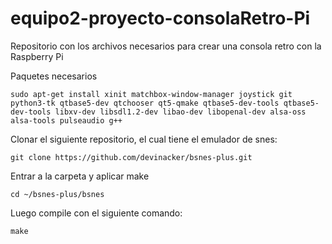# equipo2-proyecto-consolaRetro-Pi
 Repositorio con los archivos necesarios para crear una consola retro con la Raspberry Pi

Paquetes necesarios

<pre><code>sudo apt-get install xinit matchbox-window-manager joystick git python3-tk qtbase5-dev qtchooser qt5-qmake qtbase5-dev-tools qtbase5-dev-tools libxv-dev libsdl1.2-dev libao-dev libopenal-dev alsa-oss alsa-tools pulseaudio g++</code></pre>

Clonar el siguiente repositorio, el cual tiene el emulador de snes:

<pre><code>git clone https://github.com/devinacker/bsnes-plus.git</code></pre>

Entrar a la carpeta y aplicar make

<pre><code>cd ~/bsnes-plus/bsnes</code></pre>

Luego compile con el siguiente comando:
<pre><code>make</code></pre>
